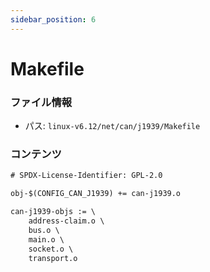 ```yaml
---
sidebar_position: 6
---
```

# Makefile

### ファイル情報

- パス: `linux-v6.12/net/can/j1939/Makefile`

### コンテンツ

```txt
# SPDX-License-Identifier: GPL-2.0

obj-$(CONFIG_CAN_J1939) += can-j1939.o

can-j1939-objs := \
	address-claim.o \
	bus.o \
	main.o \
	socket.o \
	transport.o

```
